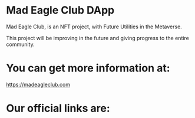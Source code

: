 # Mad Eagle Club DApp

Mad Eagle Club, is an NFT project, with Future Utilities in the Metaverse.

This project will be improving in the future and giving progress to the entire community.

# You can get more information at:

https://madeagleclub.com

# Our official links are:

